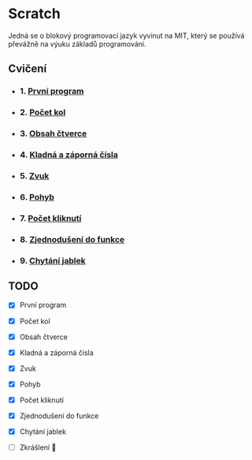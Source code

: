 # Scratch
Jedná se o blokový programovací jazyk vyvinut na MIT, který se používá převážně na výuku základů programování.

## Cvičení
- ### 1. [První program](/cvi%C4%8Den%C3%AD/01-prvn%C3%AD_program/zad%C3%A1n%C3%AD.md)

- ### 2. [Počet kol](/cvi%C4%8Den%C3%AD/02-po%C4%8Det_kol/zadan%C3%AD.md)

- ### 3. [Obsah čtverce](/cvi%C4%8Den%C3%AD/03-obsah_%C4%8Dtverce/zad%C3%A1n%C3%AD.md)

- ### 4. [Kladná a záporná čísla](/cvi%C4%8Den%C3%AD/04-kladn%C3%A1_a_z%C3%A1porn%C3%A1_%C4%8D%C3%ADsla/zad%C3%A1n%C3%AD.md)

- ### 5. [Zvuk](/cvi%C4%8Den%C3%AD/05-zvuk/zad%C3%A1n%C3%AD.md)

- ### 6. [Pohyb](/cvi%C4%8Den%C3%AD/06-pohyb/zadan%C3%AD.md)

- ### 7. [Počet kliknutí](/cvi%C4%8Den%C3%AD/07-po%C4%8Det_kliknut%C3%AD/zadan%C3%AD.md)

- ### 8. [Zjednodušení do funkce](/cvi%C4%8Den%C3%AD/08-zjednodu%C5%A1en%C3%AD_do_funkce/zadan%C3%AD.md)

- ### 9. [Chytání jablek](/cvi%C4%8Den%C3%AD/09-chyt%C3%A1n%C3%AD_jablek/zadan%C3%AD.md)

## TODO

- [x] První program

- [x] Počet kol

- [x] Obsah čtverce

- [x] Kladná a záporná čísla

- [x] Zvuk

- [x] Pohyb

- [x] Počet kliknutí

- [x] Zjednodušení do funkce

- [x] Chytání jablek

- [ ] Zkrášlení 💖
